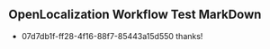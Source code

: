 ## OpenLocalization Workflow Test MarkDown
* 07d7db1f-ff28-4f16-88f7-85443a15d550 thanks!

<!--HONumber=Jul16_HO3-->


